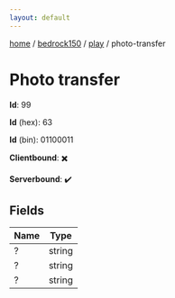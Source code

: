 ```yaml
---
layout: default
---
```


[home](/)  /  [bedrock150](/protocol/bedrock150)  /  [play](/protocol/bedrock150/play)  /  photo-transfer

# Photo transfer

**Id**: 99

**Id** (hex): 63

**Id** (bin): 01100011

**Clientbound**: ✖️

**Serverbound**: ✔️

## Fields

Name | Type
---|---
? | string
? | string
? | string
